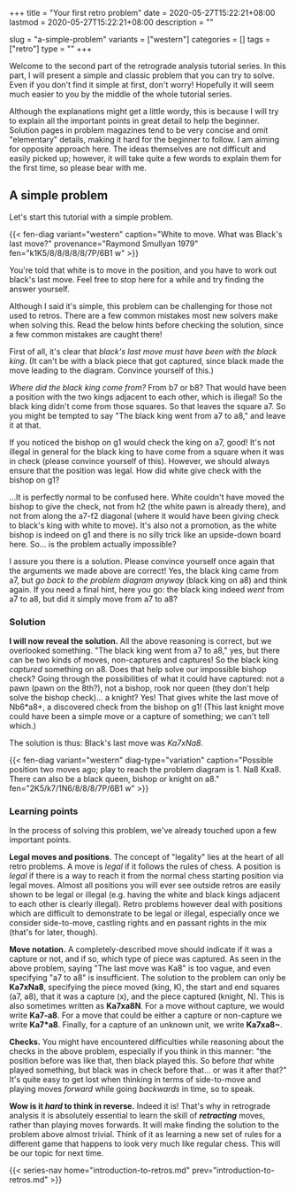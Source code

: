 +++
title = "Your first retro problem"
date = 2020-05-27T15:22:21+08:00
lastmod = 2020-05-27T15:22:21+08:00
description = ""

slug = "a-simple-problem"
variants = ["western"]
categories = []
tags = ["retro"]
type = ""
+++

Welcome to the second part of the retrograde analysis tutorial series. In this part, I will present a simple and classic problem that you can try to solve. Even if you don't find it simple at first, don't worry! Hopefully it will seem much easier to you by the middle of the whole tutorial series.

Although the explanations might get a little wordy, this is because I will try to explain all the important points in great detail to help the beginner. Solution pages in problem magazines tend to be very concise and omit "elementary" details, making it hard for the beginner to follow. I am aiming for opposite approach here. The ideas themselves are not difficult and easily picked up; however, it will take quite a few words to explain them for the first time, so please bear with me.

## A simple problem ##

Let's start this tutorial with a simple problem.

{{< fen-diag variant="western" caption="White to move. What was Black's last move?" provenance="Raymond Smullyan 1979" fen="k1K5/8/8/8/8/8/7P/6B1 w" >}}

You're told that white is to move in the position, and you have to work out black's last move. Feel free to stop here for a while and try finding the answer yourself.

Although I said it's simple, this problem can be challenging for those not used to retros. There are a few common mistakes most new solvers make when solving this. Read the below hints before checking the solution, since a few common mistakes are caught there!

First of all, it's clear that *black's last move must have been with the black king*. (It can't be with a black piece that got captured, since black made the move leading to the diagram. Convince yourself of this.)

*Where did the black king come from?* From b7 or b8? That would have been a position with the two kings adjacent to each other, which is illegal! So the black king didn't come from those squares. So that leaves the square a7. So you might be tempted to say "The black king went from a7 to a8," and leave it at that.

If you noticed the bishop on g1 would check the king on a7, good! It's not illegal in general for the black king to have come from a square when it was in check (please convince yourself of this). However, we should always ensure that the position was legal. How did white give check with the bishop on g1?

...It is perfectly normal to be confused here. White couldn't have moved the bishop to give the check, not from h2 (the white pawn is already there), and not from along the a7-f2 diagonal (where it would have been giving check to black's king with white to move). It's also not a promotion, as the white bishop is indeed on g1 and there is no silly trick like an upside-down board here. So... is the problem actually impossible?

I assure you there is a solution. Please convince yourself once again that the arguments we made above are correct! Yes, the black king came from a7, but *go back to the problem diagram anyway* (black king on a8) and think again. If you need a final hint, here you go: the black king indeed *went* from a7 to a8, but did it simply move from a7 to a8?

### Solution ###

**I will now reveal the solution.** All the above reasoning is correct, but we overlooked something. "The black king went from a7 to a8," yes, but there can be two kinds of moves, non-captures and captures! So the black king *captured* something on a8. Does that help solve our impossible bishop check? Going through the possibilities of what it could have captured: not a pawn (pawn on the 8th?), not a bishop, rook nor queen (they don't help solve the bishop check)... a knight? Yes! That gives white the last move of Nb6\*a8+, a discovered check from the bishop on g1! (This last knight move could have been a simple move or a capture of something; we can't tell which.)

The solution is thus: Black's last move was *Ka7xNa8*.

{{< fen-diag variant="western" diag-type="variation" caption="Possible position two moves ago; play to reach the problem diagram is 1. Na8 Kxa8. There can also be a black queen, bishop or knight on a8." fen="2K5/k7/1N6/8/8/8/7P/6B1 w" >}}

### Learning points ###

In the process of solving this problem, we've already touched upon a few important points.

**Legal moves and positions**. The concept of "legality" lies at the heart of all retro problems. A move is *legal* if it follows the rules of chess. A position is *legal* if there is a way to reach it from the normal chess starting position via legal moves. Almost all positions you will ever see outside retros are easily shown to be legal or illegal (e.g. having the white and black kings adjacent to each other is clearly illegal). Retro problems however deal with positions which are difficult to demonstrate to be legal or illegal, especially once we consider side-to-move, castling rights and en passant rights in the mix (that's for later, though).

**Move notation.** A completely-described move should indicate if it was a capture or not, and if so, which type of piece was captured. As seen in the above problem, saying "The last move was Ka8" is too vague, and even specifying "a7 to a8" is insufficient. The solution to the problem can only be **Ka7xNa8**, specifying the piece moved (king, K), the start and end squares (a7, a8), that it was a capture (x), and the piece captured (knight, N). This is also sometimes written as **Ka7xa8N**. For a move without capture, we would write **Ka7-a8**. For a move that could be either a capture or non-capture we write **Ka7\*a8**. Finally, for a capture of an unknown unit, we write **Ka7xa8~**.

**Checks.** You might have encountered difficulties while reasoning about the checks in the above problem, especially if you think in this manner: "the position before was like that, then black played this. So before *that* white played something, but black was in check before that... or was it after that?" It's quite easy to get lost when thinking in terms of side-to-move and playing moves *forward* while going *backwards* in time, so to speak.

**Wow is it *hard* to think in reverse.** Indeed it is! That's why in retrograde analysis it is absolutely essential to learn the skill of ***retracting*** moves, rather than playing moves forwards. It will make finding the solution to the problem above almost trivial. Think of it as learning a new set of rules for a different game that happens to look very much like regular chess. This will be our topic for next time.


{{< series-nav home="introduction-to-retros.md" prev="introduction-to-retros.md" >}}